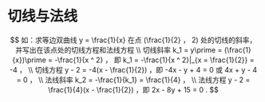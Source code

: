 # 切线与法线

$$
如：求等边双曲线 y = \frac{1}{x} 在点 (\frac{1}{2} ， 2) 处的切线的斜率，并写出在该点处的切线方程和法线方程
\\
切线斜率 k_1 = y\prime = (\frac{1}{x})\prime = -\frac{1}{x ^ 2} ， 即 k_1 = -\frac{1}{x ^ 2}|_{x = \frac{1}{2}} = -4 ，
\\
切线方程 y - 2 = -4(x - \frac{1}{2}) ，即 -4x - y + 4 = 0 或 4x + y - 4 = 0 ，
\\
法线斜率 k_2 = -\frac{1}{k_1} = \frac{1}{4} ，
\\
法线方程 y - 2 = \frac{1}{4}(x - \frac{1}{2}) ，即 2x - 8y + 15 = 0 .
$$